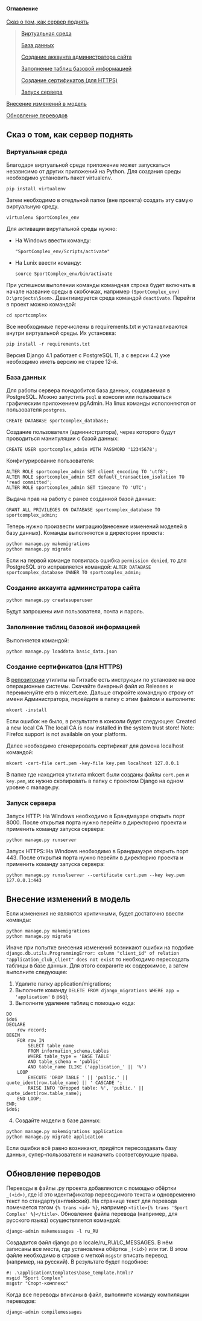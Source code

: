 #### Оглавление
[Сказ о том, как сервер поднять](#header1)

> [Виртуальная среда](#header1_1)
> 
> [База данных](#header1_2)
> 
> [Создание аккаунта администратора сайта](#header1_3)
> 
> [Заполнение таблиц базовой информацией](#header1_4)
> 
> [Создание сертификатов (для HTTPS)](#header1_5)
>
> [Запуск сервера](#header1_6)

[Внесение изменений в модель](#header2)

[Обновление переводов](#header3)


<a name="header1"></a>
## Сказ о том, как сервер поднять

<a name="header1_1"></a>
### Виртуальная среда
Благодаря виртуальной среде приложение может запускаться независимо от других приложений на Python.
Для создания среды необходимо установить пакет virtualenv.
``` 
pip install virtualenv
```
Затем необходимо в отедльной папке (вне проекта) создать эту самую виртуальную среду.
```
virtualenv SportComplex_env
```
Для активации вирутальной среды нужно:
- На Windows ввести команду:
    ```
    "SportComplex_env/Scripts/activate"
    ```
- На Lunix ввести команду:
    ```
    source SportComplex_env/bin/activate
    ```
При успешном выполении команды командная строка будет включать в начале название среды в скобочках, например `(SportComplex_env) D:\projects\5sem>`. Деактивируется среда командой `deactivate`.
Перейти в проект можно командой:
```
cd sportcomplex
```
Все необходимые перечислены в requirements.txt и устанавливаются внутри виртуальной среды. Их установка: 
```
pip install -r requirements.txt
```

Версия Django 4.1 работает с PostgreSQL 11, а с версии 4.2 уже необходимо иметь версию не старее 12-й.

<a name="header1_2"></a>
### База данных
Для работы сервера понадобится база данных, создаваемая в PostgreSQL. Можно запустить `psql` в консоли или пользоваться графическим приложением pgAdmin. На linux команды исполоняются от пользователя `postgres`.
```
CREATE DATABASE sportcomplex_database;
```
Создание пользователя (администратора), через которого будут проводиться манипуляции с базой данных:
```
CREATE USER sportcomplex_admin WITH PASSWORD '12345678';
```
Конфигурирование пользователя:
```
ALTER ROLE sportcomplex_admin SET client_encoding TO 'utf8';
ALTER ROLE sportcomplex_admin SET default_transaction_isolation TO 'read committed';
ALTER ROLE sportcomplex_admin SET timezone TO 'UTC';
```
Выдача прав на работу с ранее созданной базой данных:
```
GRANT ALL PRIVILEGES ON DATABASE sportcomplex_database TO sportcomplex_admin;
```
Теперь нужно произвести миграцию(внесение изменений моделей в базу данных). Команды выполняются в директории проекта:
```
python manage.py makemigrations
python manage.py migrate
```
Если на первой команде появилась ошибка `permission denied`, то для PostgreSQL это исправляется командой:
`ALTER DATABASE sportcomplex_database OWNER TO sportcomplex_admin;`

<a name="header1_3"></a>
### Создание аккаунта администратора сайта
```
python manage.py createsuperuser
```
Будут запрошены имя пользователя, почта и пароль.

<a name="header1_4"></a>
### Заполнение таблиц базовой информацией
Выполняется командой:
```
python manage.py loaddata basic_data.json
```

<a name="header1_5"></a>
### Создание сертификатов (для HTTPS)
В [репозитории](https://github.com/FiloSottile/mkcert) утилиты на Гитхабе есть инструкции по установке на все операционные системы. Скачайте бинарный файл из Releases и переименуйте его в mkcert.exe.
Дальше откройте командную строку от имени Администратора, перейдите в папку с этим файлом и выполните:
```
mkcert -install
```
Если ошибок не было, в результате в консоли будет следующее:
Created a new local CA
The local CA is now  installed in the system trust store!
Note: Firefox support is not available on your platform.

Далее необходимо сгенерировать сертификат для домена localhost командой:
```
mkcert -cert-file cert.pem -key-file key.pem localhost 127.0.0.1
```
В папке где находится утилита mkcert были созданы файлы `cert.pem` и `key.pem`, их нужно скопировать в папку с проектом Django на одном уровне с manage.py. 


<a name="header1_6"></a>
### Запуск сервера
Запуск HTTP:
На Windows необходимо в Брандмауэре открыть порт 8000. После открытия порта нужно перейти в директорию проекта и применить команду запуска сервера:
```
python manage.py runserver
```
Запуск HTTPS:
На Windows необходимо в Брандмауэре открыть порт 443. После открытия порта нужно перейти в директорию проекта и применить команду запуска сервера:
```
python manage.py runsslserver --certificate cert.pem --key key.pem 127.0.0.1:443
```


<a name="header2"></a>
## Внесение изменений в модель
Если изменения не являются критичными, будет достаточно ввести команды:
```
python manage.py makemigrations
python manage.py migrate
```
Иначе при попытке внесения изменений возникают ошибки на подобие 
`django.db.utils.ProgrammingError: column "client_id" of relation "application_club_client" does not exist`
то необходимо пересоздать таблицы в базе данных. Для этого сохраните их содержимое, а затем выполните следующее:
1. Удалите папку application/migrations;
2. Выполните команду `DELETE FROM django_migrations WHERE app = 'application'` в psql;
3. Выполните удаление таблиц с помощью кода:
```
DO
$do$
DECLARE
    row record;
BEGIN
    FOR row IN 
        SELECT table_name
        FROM information_schema.tables
        WHERE table_type = 'BASE TABLE'
        AND table_schema = 'public'
        AND table_name ILIKE ('application_' || '%')
    LOOP
        EXECUTE 'DROP TABLE ' || 'public.' || quote_ident(row.table_name) || ' CASCADE ';
        RAISE INFO 'Dropped table: %', 'public.' || quote_ident(row.table_name);
    END LOOP;
END;
$do$;
```
4. Создайте модели в базе данных:
```
python manage.py makemigrations application
python manage.py migrate application
```

Если ошибки всё равно возникают, придётся пересоздавать базу данных, супер-пользователя и назначить соответсвующие права.


<a name="header3"></a>
## Обновление переводов
Переводы в файлы .py проекта добавляются с помощью обёртки `_(<id>)`, где id это идентификатор переводимого текста
и одновременно текст по стандарту(английский). На странице текст для перевода помечается тэгом `{% trans <id> %}`, например
`<title>{% trans 'Sport Complex' %}</title>`.
Обновление файла перевода (например, для русского языка) осуществляется командой:
```
django-admin makemessages -l ru_RU
```
Создадится файл django.po в locale/ru_RU/LC_MESSAGES. В нём записаны все места, где установлена
обёртка `_(<id>)` или тэг. В этом файле необходимо в строке с 
меткой `msgstr` вписать перевод (например, на русский). В результате будет подобное:
```
#: .\application\templates\base_template.html:7
msgid "Sport Complex"
msgstr "Спорт-комплекс"
```
Когда все переводы вписаны в файл, выполните команду компиляции переводов:
```
django-admin compilemessages
```


